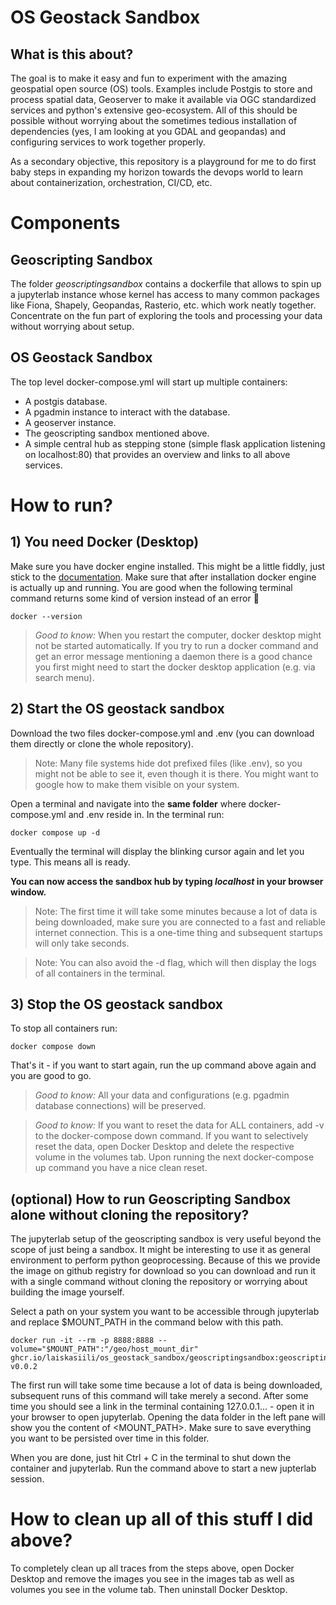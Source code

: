 # OS Geostack Sandbox
## What is this about?
The goal is to make it easy and fun to experiment with the amazing geospatial open source (OS) tools. Examples include Postgis to store and process spatial data, Geoserver to make it available via OGC standardized services and python's extensive geo-ecosystem. All of this should be possible without worrying about the sometimes tedious installation of dependencies (yes, I am looking at you GDAL and geopandas) and configuring services to work together properly.

As a secondary objective, this repository is a playground for me to do first baby steps in expanding my horizon towards the devops world to learn about containerization, orchestration, CI/CD, etc.

# Components
## Geoscripting Sandbox
The folder _geoscriptingsandbox_ contains a dockerfile that allows to spin up a jupyterlab instance whose kernel has access to many common packages like Fiona, Shapely, Geopandas, Rasterio, etc. which work neatly together. Concentrate on the fun part of exploring the tools and processing your data without worrying about setup.

## OS Geostack Sandbox
The top level docker-compose.yml will start up multiple containers:
- A postgis database.
- A pgadmin instance to interact with the database.
- A geoserver instance.
- The geoscripting sandbox mentioned above.
- A simple central hub as stepping stone (simple flask application listening on localhost:80) that provides an overview and links to all above services.

# How to run?

## 1) You need Docker (Desktop)
Make sure you have docker engine installed. This might be a little fiddly, just stick to the [documentation](https://docs.docker.com/engine/install/). Make sure that after installation docker engine is actually up and running. You are good when the following terminal command returns some kind of version instead of an error :pray:
```console
docker --version
```

> _Good to know:_ When you restart the computer, docker desktop might not be started automatically. If you try to run a docker command and get an error message mentioning a daemon there is a good chance you first might need to start the docker desktop application (e.g. via search menu).

## 2) Start the OS geostack sandbox
Download the two files docker-compose.yml and .env (you can download them directly or clone the whole repository).

> Note: Many file systems hide dot prefixed files (like .env), so you might not be able to see it, even though it is there. You might want to google how to make them visible on your system.

Open a terminal and navigate into the __same folder__ where docker-compose.yml and .env reside in. In the terminal run:
```console
docker compose up -d
```

Eventually the terminal will display the blinking cursor again and let you type. This means all is ready.

__You can now access the sandbox hub by typing _localhost_ in your browser window.__

> Note: The first time it will take some minutes because a lot of data is being downloaded, make sure you are connected to a fast and reliable internet connection. This is a one-time thing and subsequent startups will only take seconds.

> Note: You can also avoid the -d flag, which will then display the logs of all containers in the terminal.

## 3) Stop the OS geostack sandbox

To stop all containers run:
```console
docker compose down
```

That's it - if you want to start again, run the up command above again and you are good to go.

> _Good to know:_ All your data and configurations (e.g. pgadmin database connections) will be preserved.

> _Good to know:_ If you want to reset the data for ALL containers, add -v to the docker-compose down command. If you want to selectively reset the data, open Docker Desktop and delete the respective volume in the volumes tab. Upon running the next docker-compose up command you have a nice clean reset.

## (optional) How to run Geoscripting Sandbox alone without cloning the repository?
The jupyterlab setup of the geoscripting sandbox is very useful beyond the scope of just being a sandbox. It might be interesting to use it as general environment to perform python geoprocessing. Because of this we provide the image on github registry for download so you can download and run it with a single command without cloning the repository or worrying about building the image yourself.

Select a path on your system you want to be accessible through jupyterlab and replace $MOUNT_PATH in the command below with this path.

```console
docker run -it --rm -p 8888:8888 --volume="$MOUNT_PATH":"/geo/host_mount_dir" ghcr.io/laiskasiili/os_geostack_sandbox/geoscriptingsandbox:geoscriptingsandbox-v0.0.2
```

The first run will take some time because a lot of data is being downloaded, subsequent runs of this command will take merely a second. After some time you should see a link in the terminal containing 127.0.0.1... - open it in your browser to open jupyterlab. Opening the data folder in the left pane will show you the content of <MOUNT_PATH>. Make sure to save everything you want to be persisted over time in this folder.

When you are done, just hit Ctrl + C in the terminal to shut down the container and jupyterlab. Run the command above to start a new jupterlab session.

# How to clean up all of this stuff I did above?
To completely clean up all traces from the steps above, open Docker Desktop and remove the images you see in the images tab as well as volumes you see in the volume tab. Then uninstall Docker Desktop.